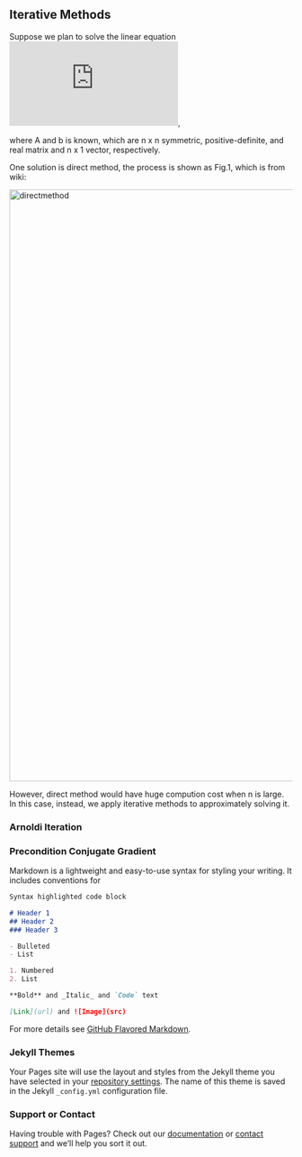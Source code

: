 ## Iterative Methods

Suppose we plan to solve the linear equation 
![Ax=b](https://latex.codecogs.com/gif.latex?%5Cbg_black%20%5Cmathbf%7BA%7D%5Cmathbf%7Bx%7D%20%3D%20%5Cmathbf%7Bb%7D),

where A and b is known, which are n x n symmetric, positive-definite, and real matrix and n x 1 vector, respectively.

One solution is direct method, the process is shown as Fig.1, which is from wiki:

<img width="1051" alt="directmethod" src="https://user-images.githubusercontent.com/29106484/61010865-a0f11f00-a33d-11e9-821b-e3a51f7006ad.png">

However, direct method would have huge compution cost when n is large. In this case, instead, we apply iterative methods to approximately solving it.

### Arnoldi Iteration

### Precondition Conjugate Gradient

Markdown is a lightweight and easy-to-use syntax for styling your writing. It includes conventions for

```markdown
Syntax highlighted code block

# Header 1
## Header 2
### Header 3

- Bulleted
- List

1. Numbered
2. List

**Bold** and _Italic_ and `Code` text

[Link](url) and ![Image](src)
```

For more details see [GitHub Flavored Markdown](https://guides.github.com/features/mastering-markdown/).

### Jekyll Themes

Your Pages site will use the layout and styles from the Jekyll theme you have selected in your [repository settings](https://github.com/NanmiaoWu/Iterative-Methods-for-Linear-Equations/settings). The name of this theme is saved in the Jekyll `_config.yml` configuration file.

### Support or Contact

Having trouble with Pages? Check out our [documentation](https://help.github.com/categories/github-pages-basics/) or [contact support](https://github.com/contact) and we’ll help you sort it out.
